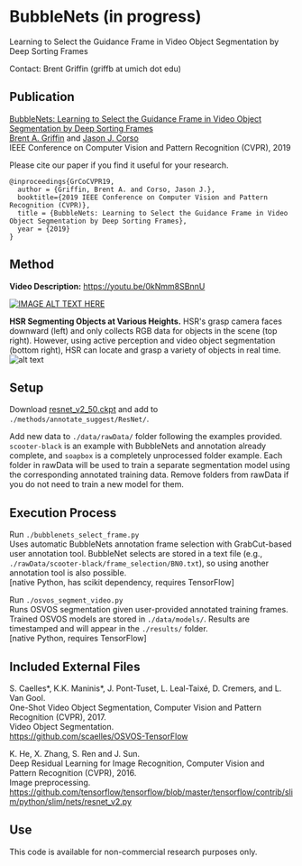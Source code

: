 # BubbleNets (in progress)
Learning to Select the Guidance Frame in Video Object Segmentation by Deep Sorting Frames

Contact: Brent Griffin (griffb at umich dot edu)

## Publication
[BubbleNets: Learning to Select the Guidance Frame in Video Object Segmentation by Deep Sorting Frames](https://arxiv.org/abs/1903.08336 "arXiv Paper")<br />
[Brent A. Griffin](https://www.griffb.com) and [Jason J. Corso](http://web.eecs.umich.edu/~jjcorso/)<br />
IEEE Conference on Computer Vision and Pattern Recognition (CVPR), 2019

Please cite our paper if you find it useful for your research.
```
@inproceedings{GrCoCVPR19,
  author = {Griffin, Brent A. and Corso, Jason J.},
  booktitle={2019 IEEE Conference on Computer Vision and Pattern Recognition (CVPR)},
  title = {BubbleNets: Learning to Select the Guidance Frame in Video Object Segmentation by Deep Sorting Frames},
  year = {2019}
}
```

## Method

__Video Description:__ https://youtu.be/0kNmm8SBnnU

[![IMAGE ALT TEXT HERE](https://img.youtube.com/vi/0kNmm8SBnnU/0.jpg)](https://youtu.be/0kNmm8SBnnU)

__HSR Segmenting Objects at Various Heights.__ HSR's grasp camera faces downward (left) and only collects RGB data for objects in the scene (top right). However, using active perception and video object segmentation (bottom right), HSR can locate and grasp a variety of objects in real time.
![alt text](https://github.com/griffbr/VOSVS/blob/master/figure/annotation_example.png "VOS-based Visual Servo Control, Active Depth Estimation, and Mobile Robot Grasping")
<br />


## Setup

Download [resnet_v2_50.ckpt](https://www.dropbox.com/s/gn5uvc6foz10lab/resnet_v2_50.ckpt?dl=0) and add to ``./methods/annotate_suggest/ResNet/``.

Add new data to ``./data/rawData/`` folder following the examples provided.
``scooter-black`` is an example with BubbleNets and annotation already complete, and ``soapbox`` is a completely unprocessed folder example.
Each folder in rawData will be used to train a separate segmentation model using the corresponding annotated training data.
Remove folders from rawData if you do not need to train a new model for them.

## Execution Process

Run ``./bubblenets_select_frame.py`` <br />
Uses automatic BubbleNets annotation frame selection with GrabCut-based user annotation tool. BubbleNet selects are stored in a text file (e.g., ``./rawData/scooter-black/frame_selection/BN0.txt``), so using another annotation tool is also possible. <br />
[native Python, has scikit dependency, requires TensorFlow]

Run ``./osvos_segment_video.py`` <br />
Runs OSVOS segmentation given user-provided annotated training frames. Trained OSVOS models are stored in ``./data/models/``. Results are timestamped and will appear in the ``./results/`` folder. <br />
[native Python, requires TensorFlow]

## Included External Files

S. Caelles*, K.K. Maninis*, J. Pont-Tuset, L. Leal-Taixé, D. Cremers, and L. Van Gool. <br />
One-Shot Video Object Segmentation, Computer Vision and Pattern Recognition (CVPR), 2017.<br />
Video Object Segmentation. <br />
https://github.com/scaelles/OSVOS-TensorFlow

K. He, X. Zhang, S. Ren and J. Sun. <br />
Deep Residual Learning for Image Recognition, Computer Vision and Pattern Recognition (CVPR), 2016. <br />
Image preprocessing. <br />
https://github.com/tensorflow/tensorflow/blob/master/tensorflow/contrib/slim/python/slim/nets/resnet_v2.py

## Use

This code is available for non-commercial research purposes only.